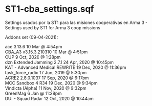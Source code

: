 # ST1-cba_settings.sqf
Settings usados por la ST1 para las misiones cooperativas en Arma 3 - Settings used by ST1 for Arma 3 coop missions

Addons set (09-04-2021):

ace 3.13.6 10 Mar @ 4:54pm  
CBA_A3 v3.15.3.210310 10 Mar @ 4:51pm  
CUP 9 Oct, 2020 @ 1:28pm  
dzn Extended Jamming 2.7.1 24 Apr, 2020 @ 10:45pm  
KAT - Advanced Medical REWRITE 19 Dec, 2020 @ 11:36pm  
task_force_radio 17 Jun, 2019 @ 5:30pm  
ACRE2 2.8.0.1037 17 Sep, 2020 @ 6:17pm  
MCC Sandbox 4 R34 19 Dec, 2020 @ 9:34pm  
Vindicta (Alpha) 11 Nov, 2020 @ 9:32pm  
GreenMag 6 Jan @ 11:28pm  
DUI - Squad Radar 12 Oct, 2020 @ 10:44am  
